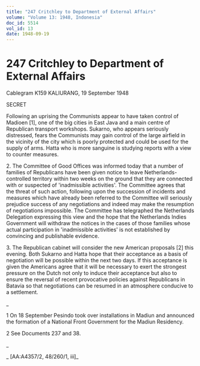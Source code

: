 ```yaml
---
title: "247 Critchley to Department of External Affairs"
volume: "Volume 13: 1948, Indonesia"
doc_id: 5514
vol_id: 13
date: 1948-09-19
---
```


# 247 Critchley to Department of External Affairs

Cablegram K159 KALIURANG, 19 September 1948

SECRET

Following an uprising the Communists appear to have taken control of Madioen [1], one of the big cities in East Java and a main centre of Republican transport workshops. Sukarno, who appears seriously distressed, fears the Communists may gain control of the large airfield in the vicinity of the city which is poorly protected and could be used for the supply of arms. Hatta who is more sanguine is studying reports with a view to counter measures.

2\. The Committee of Good Offices was informed today that a number of families of Republicans have been given notice to leave Netherlands-controlled territory within two weeks on the ground that they are connected with or suspected of 'inadmissible activities'. The Committee agrees that the threat of such action, following upon the succession of incidents and measures which have already been referred to the Committee will seriously prejudice success of any negotiations and indeed may make the resumption of negotiations impossible. The Committee has telegraphed the Netherlands Delegation expressing this view and the hope that the Netherlands Indies Government will withdraw the notices in the cases of those families whose actual participation in 'inadmissible activities' is not established by convincing and publishable evidence.

3\. The Republican cabinet will consider the new American proposals [2] this evening. Both Sukarno and Hatta hope that their acceptance as a basis of negotiation will be possible within the next two days. If this acceptance is given the Americans agree that it will be necessary to exert the strongest pressure on the Dutch not only to induce their acceptance but also to ensure the reversal of recent provocative policies against Republicans in Batavia so that negotiations can be resumed in an atmosphere conducive to a settlement.

_

1 On 18 September Pesindo took over installations in Madiun and announced the formation of a National Front Government for the Madiun Residency.

2 See Documents 237 and 38.

_

_ [AA:A4357/2, 48/260/1, iii]_

